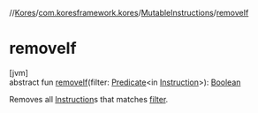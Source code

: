 //[Kores](../../../index.md)/[com.koresframework.kores](../index.md)/[MutableInstructions](index.md)/[removeIf](remove-if.md)

# removeIf

[jvm]\
abstract fun [removeIf](remove-if.md)(filter: [Predicate](https://docs.oracle.com/javase/8/docs/api/java/util/function/Predicate.html)<in [Instruction](../-instruction/index.md)>): [Boolean](https://kotlinlang.org/api/latest/jvm/stdlib/kotlin/-boolean/index.html)

Removes all [Instruction](../-instruction/index.md)s that matches [filter](remove-if.md).
